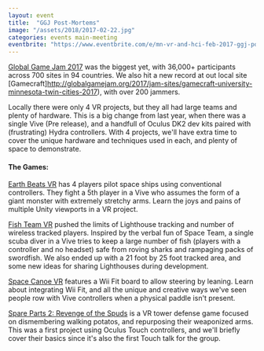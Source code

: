 ```yaml
---
layout: event
title:  "GGJ Post-Mortems"
image: "/assets/2018/2017-02-22.jpg"
categories: events main-meeting
eventbrite: "https://www.eventbrite.com/e/mn-vr-and-hci-feb-2017-ggj-post-mortems-tickets-32060713457?aff=ebdsoporgprofile"
---
```



[Global Game Jam 2017](http://globalgamejam.org/status) was the biggest yet, with 36,000+ participants across 700 sites in 94 countries. We also hit a new record at out local site [Gamecraft]http://globalgamejam.org/2017/jam-sites/gamecraft-university-minnesota-twin-cities-2017), with over 200 jammers.

Locally there were only 4 VR projects, but they all had large teams and plenty of hardware. This is a big change from last year, when there was a single Vive (Pre release), and a handfull of Oculus DK2 dev kits paired with (frustrating) Hydra controllers. With 4 projects, we'll have extra time to cover the unique hardware and techniques used in each, and plenty of space to demonstrate.


#### The Games:

[Earth Beats VR](http://globalgamejam.org/2017/games/earth-beat-vr) has 4 players pilot space ships using conventional controllers. They fight a 5th player in a Vive who assumes the form of a giant monster with extremely stretchy arms. Learn the joys and pains of multiple Unity viewports in a VR project.

[Fish Team VR](http://globalgamejam.org/2017/games/fish-team-vr) pushed the limits of Lighthouse tracking and number of wireless tracked players. Inspired by the verbal fun of Space Team, a single scuba diver in a Vive tries to keep a large number of fish (players with a controller and no headset) safe from roving sharks and rampaging packs of swordfish. We also ended up with a 21 foot by 25 foot tracked area, and some new ideas for sharing Lighthouses during development.

[Space Canoe VR](http://globalgamejam.org/2017/games/space-canoe-vr) features a Wii Fit board to allow steering by leaning. Learn about integrating Wii Fit, and all the unique and creative ways we've seen people row with Vive controllers when a physical paddle isn't present.

[Spare Parts 2: Revenge of the Spuds](http://globalgamejam.org/2017/games/spare-parts-2-revenge-spuds) is a VR tower defense game focused on dismembering walking potatos, and repurposing their weaponized arms. This was a first project using Oculus Touch controllers, and we'll briefly cover their basics since it's also the first Touch talk for the group.

